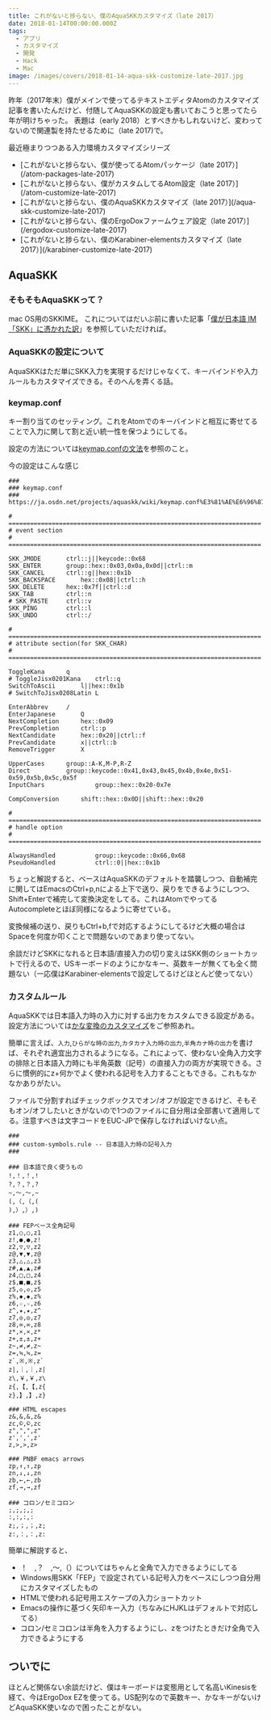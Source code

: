 ```yaml
---
title: これがないと捗らない、僕のAquaSKKカスタマイズ（late 2017）
date: 2018-01-14T00:00:00.000Z
tags:
  - アプリ
  - カスタマイズ
  - 開発
  - Hack
  - Mac
image: /images/covers/2018-01-14-aqua-skk-customize-late-2017.jpg
---
```

昨年（2017年末）僕がメインで使ってるテキストエディタAtomのカスタマイズ記事を書いたんだけど、付随してAquaSKKの設定も書いておこうと思ってたら年が明けちゃった。
表題は（early 2018）とすべきかもしれないけど、変わってないので関連製を持たせるために（late 2017)で。

<div class="series"><div class="seriesTitle">最近極まりつつある入力環境カスタマイズシリーズ</div><ul class="seriesList"><li class="seriesItem">[これがないと捗らない、僕が使ってるAtomパッケージ（late 2017）](/atom-packages-late-2017)</li><li class="seriesItem">[これがないと捗らない、僕がカスタムしてるAtom設定（late 2017）](/atom-customize-late-2017)</li><li class="seriesItem">[これがないと捗らない、僕のAquaSKKカスタマイズ（late 2017）](/aqua-skk-customize-late-2017)</li><li class="seriesItem">[これがないと捗らない、僕のErgoDoxファームウェア設定（late 2017）](/ergodox-customize-late-2017)</li><li class="seriesItem">[これがないと捗らない、僕のKarabiner-elementsカスタマイズ（late 2017）](/karabiner-customize-late-2017)</li></ul></div>

## AquaSKK
### そもそもAquaSKKって？
mac OS用のSKKIME。
これについてはだいぶ前に書いた記事「[僕が日本語 IM「SKK」に憑かれた訳](http://blog.solunita.net/post/87818543835/im-skk)」を参照していただければ。

### AquaSKKの設定について
AquaSKKはただ単にSKK入力を実現するだけじゃなくて、キーバインドや入力ルールもカスタマイズできる。そのへんを弄くる話。

### keymap.conf
キー割り当てのセッティング。これをAtomでのキーバインドと相互に寄せてることで入力に関して割と近い統一性を保つようにしてる。

設定の方法については[keymap.confの文法](https://ja.osdn.net/projects/aquaskk/wiki/keymap.conf%E3%81%AE%E6%96%87%E6%B3%95)を参照のこと。

今の設定はこんな感じ
```
###
### keymap.conf
### https://ja.osdn.net/projects/aquaskk/wiki/keymap.conf%E3%81%AE%E6%96%87%E6%B3%95

# ======================================================================
# event section
# ======================================================================

SKK_JMODE		ctrl::j||keycode::0x68
SKK_ENTER		group::hex::0x03,0x0a,0x0d||ctrl::m
SKK_CANCEL		ctrl::g||hex::0x1b
SKK_BACKSPACE		hex::0x08||ctrl::h
SKK_DELETE		hex::0x7f||ctrl::d
SKK_TAB			ctrl::n
# SKK_PASTE		ctrl::v
SKK_PING		ctrl::l
SKK_UNDO		ctrl::/

# ======================================================================
# attribute section(for SKK_CHAR)
# ======================================================================

ToggleKana		q
# ToggleJisx0201Kana	ctrl::q
SwitchToAscii		l||hex::0x1b
# SwitchToJisx0208Latin	L

EnterAbbrev		/
EnterJapanese		Q
NextCompletion		hex::0x09
PrevCompletion		ctrl::p
NextCandidate		hex::0x20||ctrl::f
PrevCandidate		x||ctrl::b
RemoveTrigger		X

UpperCases		group::A-K,M-P,R-Z
Direct			group::keycode::0x41,0x43,0x45,0x4b,0x4e,0x51-0x59,0x5b,0x5c,0x5f
InputChars              group::hex::0x20-0x7e

CompConversion		shift::hex::0x0D||shift::hex::0x20

# ======================================================================
# handle option
# ======================================================================

AlwaysHandled           group::keycode::0x66,0x68
PseudoHandled           ctrl::0||hex::0x1b
```
ちょっと解説すると、ベースはAquaSKKのデフォルトを踏襲しつつ、自動補完に関してはEmacsの<key>Ctrl</key>+<key>p</key>,<key>n</key>による上下で送り、戻りをできるようにしつつ、<key>Shift<key>+<key>Enter</key>で補完して変換決定をしてる。これはAtomでやってるAutocompleteとほぼ同様になるように寄せている。

変換候補の送り、戻りも<key>Ctrl</key>+<key>b</key>,<key>f</key>で対応するようにしてるけど大概の場合は<key>Space</key>を何度か叩くことで問題ないのであまり使ってない。

余談だけどSKKになれると日本語/直接入力の切り変えはSKK側のショートカットで行えるので、USキーボードのようにかなキー、英数キーが無くても全く問題ない（一応僕はKarabiner-elementsで設定してるけどほとんど使ってない）

### カスタムルール
AquaSKKでは日本語入力時の入力に対する出力をカスタムできる設定がある。
設定方法については[かな変換のカスタマイズ](http://aquaskk.osdn.jp/kana_rule.html)をご参照あれ。

簡単に言えば、`入力`,`ひらがな時の出力`,`カタカナ入力時の出力`,`半角カナ時の出力`を書けば、それぞれ適宜出力されるようになる。これによって、使わない全角入力文字の排除と日本語入力時にも半角英数（記号）の直接入力の両方が実現できる。さらに慣例的に<key>z</key>+<key>何か</key>でよく使われる記号を入力することもできる。これもなかなかありがたい。

ファイルで分割すればチェックボックスでオン/オフが設定できるけど、そもそもオン/オフしたいときがないので1つのファイルに自分用は全部書いて適用してる。注意すべきは文字コードをEUC-JPで保存しなければいけない点。

```
###
### custom-symbols.rule -- 日本語入力時の記号入力
###

### 日本語で良く使うもの
!,！,！,!
?,？,？,?
~,〜,〜,~
(,（,（,(
),）,）,)

### FEPベース全角記号
z1,○,○,z1
z!,●,●,z!
z2,▽,▽,z2
z@,▼,▼,z@
z3,△,△,z3
z#,▲,▲,z#
z4,□,□,z4
z$,■,■,z$
z5,◇,◇,z5
z%,◆,◆,z%
z6,☆,☆,z6
z^,★,★,z^
z7,◎,◎,z7
z8,∞,∞,z8
z*,×,×,z*
z+,±,±,z+
z~,≠,≠,z~
z=,≒,≒,z=
z`,※,※,z`
z|,｜,｜,z|
z\,￥,￥,z\
z{,【,【,z{
z},】,】,z}

### HTML escapes
z&,&,&,z&
zc,©,©,zc
z",",",z"
z',',',z'
z,>,>,z>

### PNBF emacs arrows
zp,↑,↑,zp
zn,↓,↓,zn
zb,←,←,zb
zf,→,→,zf

### コロン/セミコロン
;,;,;,;
:,:,:,:
z;,；,；,z;
z:,：,：,z:
```

簡単に解説すると、
+ ！　,？　,〜,（）についてはちゃんと全角で入力できるようにしてる
+ Windows用SKK「FEP」で設定されている記号入力をベースにしつつ自分用にカスタマイズしたもの
+ HTMLで使われる記号用エスケープの入力ショートカット
+ Emacsの操作に基づく矢印キー入力（ちなみにHJKLはデフォルトで対応してる）
+ コロン/セミコロンは半角を入力するようにし、zをつけたときだけ全角で入力できるようにする

## ついでに
ほとんど関係ない余談だけど、僕はキーボードは変態用として名高いKinesisを経て、今はErgoDox EZを使ってる。US配列なので英数キー、かなキーがないけどAquaSKK使いなので困ったことがない。
 </key></key>
